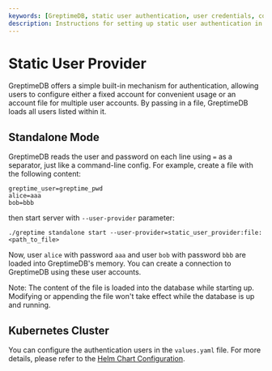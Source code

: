 ```yaml
---
keywords: [GreptimeDB, static user authentication, user credentials, configuration file, database authentication]
description: Instructions for setting up static user authentication in GreptimeDB using a configuration file with user credentials.
---
```


# Static User Provider

GreptimeDB offers a simple built-in mechanism for authentication, allowing users to configure either a fixed account for convenient usage or an account file for multiple user accounts. By passing in a file, GreptimeDB loads all users listed within it.

## Standalone Mode

GreptimeDB reads the user and password on each line using `=` as a separator, just like a command-line config.
For example, create a file with the following content:

```
greptime_user=greptime_pwd
alice=aaa
bob=bbb
```

then start server with `--user-provider` parameter:

```shell
./greptime standalone start --user-provider=static_user_provider:file:<path_to_file>
```

Now, user `alice` with password `aaa` and user `bob` with password `bbb` are loaded into GreptimeDB's memory. You can create a connection to GreptimeDB using these user accounts.

Note: The content of the file is loaded into the database while starting up. Modifying or appending the file won't take effect while the database is up and running.

## Kubernetes Cluster

You can configure the authentication users in the `values.yaml` file.
For more details, please refer to the [Helm Chart Configuration](/user-guide/deployments-administration/deploy-on-kubernetes/common-helm-chart-configurations.md#authentication-configuration).

